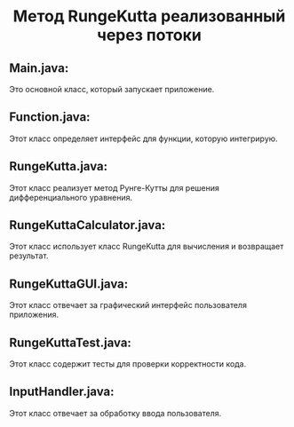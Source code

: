 <h1 align="center">Метод RungeKutta реализованный через потоки</h1>


**Main.java:**
---
Это основной класс, который запускает приложение.

**Function.java:**
---
Этот класс определяет интерфейс для функции, которую интегрирую.

**RungeKutta.java:**
---
Этот класс реализует метод Рунге-Кутты для решения дифференциального уравнения.

**RungeKuttaCalculator.java:**
---
Этот класс использует класс RungeKutta для вычисления и возвращает результат.

**RungeKuttaGUI.java:**
---
Этот класс отвечает за графический интерфейс пользователя приложения.

**RungeKuttaTest.java:**
--- 
Этот класс содержит тесты для проверки корректности кода.

**InputHandler.java:**
--- 
Этот класс отвечает за обработку ввода пользователя.
